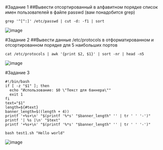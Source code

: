 #Задание 1
##Вывести отсортированный в алфавитном порядке список имен пользователей в файле passwd (вам понадобится grep)

```
grep '^[^:]' /etc/passwd | cut -d: -f1 | sort
```

![image](https://github.com/user-attachments/assets/e340ba90-2967-4e6f-bd08-d9d9a217a53b)

#Задание 2
##Вывести данные /etc/protocols в отформатированном и отсортированном порядке для 5 наибольших портов

```
cat /etc/protocols | awk '{print $2, $1}' | sort -nr | head -n5
```

![image](https://github.com/user-attachments/assets/f75dd078-3458-49de-a835-6394695522b6)

#Задание 3

```
#!/bin/bash
if [ -z "$1" ]; then
  echo "Использование: $0 \"Текст для баннера\""
  exit 1
fi
text="$1"
length=${#text}
banner_length=$((length + 4))
printf '+%s+\n' "$(printf '%*s' "$banner_length" '' | tr ' ' '-')"
printf '| %s |\n' "$text"
printf '+%s+\n' "$(printf '%*s' "$banner_length" '' | tr ' ' '-')"
```

```
bash test1.sh "Hello world"
```

![image](https://github.com/user-attachments/assets/976dd40d-d88c-43ce-851e-f75c65bd5718)
